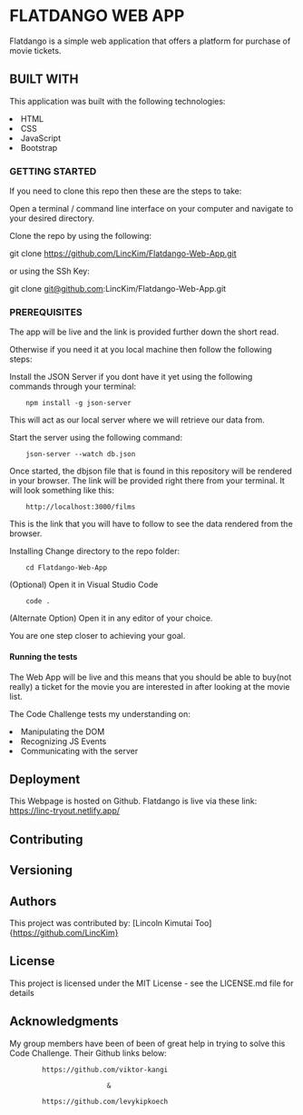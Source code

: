 # FLATDANGO WEB APP

Flatdango is a simple web application that offers a platform for purchase of movie tickets.

## BUILT WITH
This application was built with the following technologies:

<li>HTML</li>
<li>CSS</li>
<li>JavaScript</li>
<li>Bootstrap</li>

### GETTING STARTED
If you need to clone this repo then these are the steps to take:

Open a terminal / command line interface on your computer and navigate to your desired directory.

Clone the repo by using the following:

  git clone https://github.com/LincKim/Flatdango-Web-App.git 
  
  or using the SSh Key:

  git clone git@github.com:LincKim/Flatdango-Web-App.git


### PREREQUISITES
The app will be live and the link is provided further down the short read.

Otherwise if you need it at you local machine then follow the following steps: 

Install the JSON Server if you dont have it yet using the following commands through your terminal:

        npm install -g json-server
This will act as our local server where we will retrieve our data from.

Start the server using the following command:

        json-server --watch db.json
Once started, the dbjson file that is found in this repository will be rendered in your browser. The link will be provided right there from your terminal. It will look something like this:

        http://localhost:3000/films 
This is the link that you will have to follow to see the data rendered from the browser.

Installing
Change directory to the repo folder:

        cd Flatdango-Web-App
(Optional) Open it in Visual Studio Code

        code .
(Alternate Option) Open it in any editor of your choice.

You are one step closer to achieving your goal.

#### Running the tests
The Web App will be live and this means that you should be able to buy(not really) a ticket for the movie you are interested in after looking at the movie list.

The Code Challenge tests my understanding on:

<li>Manipulating the DOM</li>
<li>Recognizing JS Events</li>
<li>Communicating with the server</li>

## Deployment
This Webpage is hosted on Github.
Flatdango is live via these link: https://linc-tryout.netlify.app/

## Contributing
## Versioning
## Authors
This project was contributed by: [Lincoln Kimutai Too] {https://github.com/LincKim}

## License
This project is licensed under the MIT License - see the LICENSE.md file for details

## Acknowledgments
My group members have been of been of great help in trying to solve this Code Challenge. Their Github links below:

            https://github.com/viktor-kangi   
                            
                            &
            
            https://github.com/levykipkoech